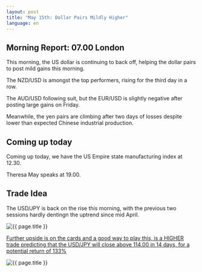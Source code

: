 ```yaml
---
layout: post
title: "May 15th: Dollar Pairs Mildly Higher"
language: en
---
```

## Morning Report: 07.00 London

This morning, the US dollar is continuing to back off, helping the dollar pairs to post mild gains this morning. 

The NZD/USD is amongst the top performers, rising for the third day in a row.

The AUD/USD following suit, but the EUR/USD is slightly negative after posting large gains on Friday. 

Meanwhile, the yen pairs are climbing after two days of losses despite lower than expected Chinese industrial production.


## Coming up today

Coming up today, we have the US Empire state manufacturing index at 12.30.

Theresa May speaks at 19.00.


## Trade Idea

The USD/JPY is back on the rise this morning, with the previous two sessions hardly dentingn the uptrend since mid April.  


<img class="post-image" src="{{ site.url }}/images/2017-05-15_07-50-44.jpg" alt="{{ page.title }}" title="{{ page.title }}">

<a href="%LINK%%?currency=GBP&market=forex&underlying=frxUSDJPY&formname=higherlower&duration_amount=14&duration_units=d&amount=10&amount_type=payout&expiry_type=duration&barrier=114.00" target="_blank">Further upside is on the cards and a good way to play this, is a HIGHER trade predicting that the USD/JPY will close above 114.00 in 14 days, for a potential return of 133%</a>

<img class="post-image" src="{{ site.url }}/images/2017-05-15_07-53-51.jpg" alt="{{ page.title }}" title="{{ page.title }}">